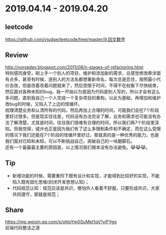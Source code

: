 # 2019.04.14 - 2019.04.20

## leetcode
https://github.com/vjudge/leetcode/tree/master/9.回文数字

## Review
http://norsedev.blogspot.com/2011/08/n-stages-of-refactoring.html  
特别感同身受，刚上手一个别人的项目，维护和添加新的需求，总感觉修改牵涉面有点多，甚至有时候，连别人的方法名都想重新命名，每次总是忍住，按照最小代价去改，但是改着改着问题就来了，然后受限于时间，不得不在权衡下尽快结束，然后面对各种未知的bug。我一开始以为是因为代码是别人写的，所以才会有这么多问题，直到我自己一个人完成一个复杂项目的重构，以此为基础，再增加和维护改bug的时候，又陷入了上边的怪循环。  
梳理清楚业务和认清所有的代码，然后再加上合理的时间，可能我们会在7个阶段里好过很多。但是现实往往是，代码没有办法完全了解，业务和需求也可能没有办法了解清楚，尤其是时间，往往我们很难有合理的时间，所以我们再7个阶段里深陷。但我觉得，或许也正是因为我们有了这么多限制条件和不确定，而在这么受限的情况下我们还能在7个阶段的怪循环里好过，那就真的是一种优秀的能力。也是我们面对已知和未知，可以不断挑战自己，突破自己的一块磨脚石。  
还有一个最最最主要的原因是，以上情况我们根本没有办法避免，😹😹😹。

## Tip
* 新增功能的时候，需要重捋下既有设计和实现，才能得到比较好的实现，不能陷入既有固化思维(封闭开发思想认知)；
* 代码规范认知：规范应该是共识，哪怕外人看着不舒服，只要形成共识，大家共同遵守，那就是规范；


## Share
https://mp.weixin.qq.com/s/ohloYm0SuMet1qV1yiFYgg  
前端代码整洁之道
